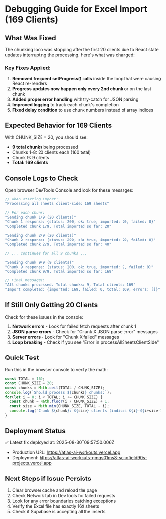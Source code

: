 # Debugging Guide for Excel Import (169 Clients)

## What Was Fixed

The chunking loop was stopping after the first 20 clients due to React state updates interrupting the processing. Here's what was changed:

### Key Fixes Applied:
1. **Removed frequent setProgress() calls** inside the loop that were causing React re-renders
2. **Progress updates now happen only every 2nd chunk** or on the last chunk
3. **Added proper error handling** with try-catch for JSON parsing
4. **Improved logging** to track each chunk's completion
5. **Fixed delay condition** to use chunk numbers instead of array indices

## Expected Behavior for 169 Clients

With CHUNK_SIZE = 20, you should see:
- **9 total chunks** being processed
- Chunks 1-8: 20 clients each (160 total)
- Chunk 9: 9 clients
- **Total: 169 clients**

## Console Logs to Check

Open browser DevTools Console and look for these messages:

```javascript
// When starting import:
"Processing all sheets client-side: 169 sheets"

// For each chunk:
"Sending chunk 1/9 (20 clients)"
"Chunk 1 response: {status: 200, ok: true, imported: 20, failed: 0}"
"Completed chunk 1/9. Total imported so far: 20"

"Sending chunk 2/9 (20 clients)"
"Chunk 2 response: {status: 200, ok: true, imported: 20, failed: 0}"
"Completed chunk 2/9. Total imported so far: 40"

// ... continues for all 9 chunks ...

"Sending chunk 9/9 (9 clients)"
"Chunk 9 response: {status: 200, ok: true, imported: 9, failed: 0}"
"Completed chunk 9/9. Total imported so far: 169"

// Final messages:
"All chunks processed. Total chunks: 9, Total clients: 169"
"Import completed: {imported: 169, failed: 0, total: 169, errors: []}"
```

## If Still Only Getting 20 Clients

Check for these issues in the console:

1. **Network errors** - Look for failed fetch requests after chunk 1
2. **JSON parse errors** - Check for "Chunk X JSON parse error" messages
3. **Server errors** - Look for "Chunk X failed" messages
4. **Loop breaking** - Check if you see "Error in processAllSheetsClientSide"

## Quick Test

Run this in the browser console to verify the math:

```javascript
const TOTAL = 169;
const CHUNK_SIZE = 20;
const chunks = Math.ceil(TOTAL / CHUNK_SIZE);
console.log(`Should process ${chunks} chunks:`);
for(let i = 0; i < TOTAL; i += CHUNK_SIZE) {
  const chunk = Math.floor(i / CHUNK_SIZE) + 1;
  const size = Math.min(CHUNK_SIZE, TOTAL - i);
  console.log(`Chunk ${chunk}: ${size} clients (indices ${i}-${i+size-1})`);
}
```

## Deployment Status

✅ Latest fix deployed at: 2025-08-30T09:57:50.006Z
- Production URL: https://atlas-ai-workouts.vercel.app
- Deployment: https://atlas-ai-workouts-qmqs01ms8-schofield90s-projects.vercel.app

## Next Steps if Issue Persists

1. Clear browser cache and reload the page
2. Check Network tab in DevTools for failed requests
3. Look for any error boundaries catching exceptions
4. Verify the Excel file has exactly 169 sheets
5. Check if Supabase is accepting all the inserts
